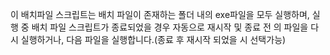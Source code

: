 이 배치파일 스크립트는 배치 파일이 존재하는 폴더 내의 exe파일을 모두 실행하며, 실행 중 배치 파일 스크립트가 종료되었을 경우 자동으로 재시작 및 종료 전 의 파일을 다시 실행하거나,
다음 파일을 실행합니다.(종료 후 재시작 되었을 시 선택가능)
